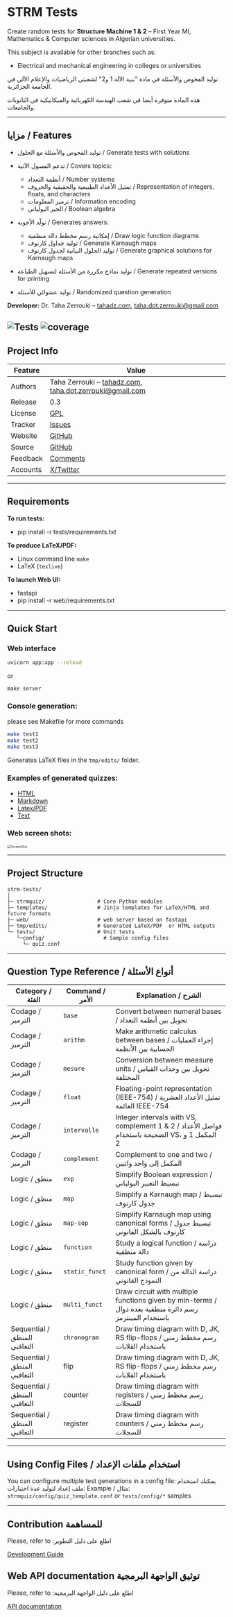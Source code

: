 # STRM Tests

Create random tests for **Structure Machine 1 & 2** – First Year MI, Mathematics & Computer sciences in Algerian universities. 

This subject is available for other branches such as: 

* Electrical and mechanical engineering in colleges or universities



توليد الفحوص والأسئلة في مادة "بنية الآلة 1 و2" لشعبتي الرياضيات والإعلام الآلي في الجامعة الجزائرية.

هذه المادة متوفرة أيضا في شعب الهندسة الكهربائية والميكانيكية في الثانويات والجامعات.

---

## مزايا / Features

* توليد الفحوص والأسئلة مع الحلول / Generate tests with solutions
* تدعم الفصول الآتية / Covers topics:

  * أنظمة التعداد / Number systems
  * تمثيل الأعداد الطبيعية والحقيقية والحروف / Representation of integers, floats, and characters
  * ترميز المعلومات / Information encoding
  * الجبر البولياني / Boolean algebra
* تولّد الأجوبة / Generates answers:

  * إمكانية رسم مخطط دالة منطقية / Draw logic function diagrams
  * توليد جداول كارنوف / Generate Karnaugh maps
  * توليد الحلول البيانية لجدول كارنوف / Generate graphical solutions for Karnaugh maps
* توليد نماذج مكررة من الأسئلة لتسهيل الطباعة / Generate repeated versions for printing
* توليد عشوائي للأسئلة / Randomized question generation

**Developer:** Dr. Taha Zerrouki – [tahadz.com](http://tahadz.com), [taha.dot.zerrouki@gmail.com](mailto:taha.dot.zerrouki@gmail.com)

![Tests](https://github.com/linuxscout/strm-tests/actions/workflows/tests.yml/badge.svg)
![coverage](docs/coverage.svg)
---

## Project Info

| Feature  | Value                                                        |
| -------- | ------------------------------------------------------------ |
| Authors  | Taha Zerrouki – [tahadz.com](http://tahadz.com), [taha.dot.zerrouki@gmail.com](mailto:taha.dot.zerrouki@gmail.com) |
| Release  | 0.3                                                          |
| License  | [GPL](https://github.com/linuxscout/strm-tests/blob/master/LICENSE) |
| Tracker  | [Issues](https://github.com/linuxscout/strm-tests/issues)    |
| Website  | [GitHub](https://github.com/linuxscout/strm-tests)           |
| Source   | [GitHub](https://github.com/linuxscout/strm-tests)           |
| Feedback | [Comments](https://github.com/linuxscout/strm-tests/issues)  |
| Accounts | [X/Twitter](https://x.com/linuxscout)                        |

---

## Requirements

**To run tests:**

* pip install -r tests/requirements.txt

**To produce LaTeX/PDF:**

* Linux command line `make`
* LaTeX (`texlive`)

**To launch Web UI:**

* fastapi
* pip install -r web/requirements.txt

---

## Quick Start

### Web interface

```bash
uvicorn app:app --reload
```

or 

```shell
make server
```



### Console generation:

please see Makefile for more commands

```bash
make test1
make test2
make test3
```

Generates LaTeX files in the `tmp/edits/` folder.

### Examples of  generated quizzes:

- [HTML](docs/examples/example-quizzes.html)
- [Markdown](docs/examples/example-quizzes.md)
- [Latex/PDF](docs/examples/example-quizzes.pdf)
- [Text](docs/examples/example-quizzes.txt)

### Web screen shots:

<img src="docs/screenshots/webscreenshot1.png" alt="ScreenShot" style="zoom:50%;" />

---

## Project Structure

```
strm-tests/
│
├─ strmquiz/                 # Core Python modules
├─ templates/                # Jinja templates for LaTeX/HTML and future formats
├─ web/                      # web server based on fastapi
├─ tmp/edits/                # Generated LaTeX/PDF  or HTML outputs
└─ tests/                    # Unit tests
   └─config/                   # Sample config files
     └─ quiz.conf
```

---

## Question Type Reference / أنواع الأسئلة

| Category / الفئة             | Command / الأمر | Explanation / الشرح                                          |
| ---------------------------- | --------------- | ------------------------------------------------------------ |
| Codage / الترميز             | `base`          | Convert between numeral bases / تحويل بين أنظمة التعداد      |
| Codage / الترميز             | `arithm`        | Make arithmetic calculus between bases / إجراء العمليات الحسابية بين الأنظمة |
| Codage / الترميز             | `mesure`        | Conversion between measure units / تحويل بين وحدات القياس المختلفة |
| Codage / الترميز             | `float`         | Floating-point representation (IEEE-754) / تمثيل الأعداد العشرية العائمة IEEE-754 |
| Codage / الترميز             | `intervalle`    | Integer intervals with VS, complement 1 & 2 / فواصل الأعداد الصحيحة باستخدام VS، المكمل 1 و 2 |
| Codage / الترميز             | `complement`    | Complement to one and two / المكمل إلى واحد واثنين           |
| Logic / منطق                 | `exp`           | Simplify Boolean expression / تبسيط التعبير البولياني        |
| Logic / منطق                 | `map`           | Simplify a Karnaugh map / تبسيط جدول كارنوف                  |
| Logic / منطق                 | `map-sop`       | Simplify Karnaugh map using canonical forms / تبسيط جدول كارنوف بالشكل القانوني |
| Logic / منطق                 | `function`      | Study a logical function / دراسة دالة منطقية                 |
| Logic / منطق                 | `static_funct`  | Study function given by canonical form / دراسة الدالة من النموذج القانوني |
| Logic / منطق                 | `multi_funct`   | Draw circuit with multiple functions given by min-terms / رسم دائرة منطقية بعدة دوال باستخدام المينترمز |
| Sequential / المنطق التعاقبي | `chronogram`    | Draw  timing diagram with D, JK, RS flip-flops / رسم مخطط زمني باستخدام القلابات |
| Sequential / المنطق التعاقبي | flip            | Draw  timing diagram with D, JK, RS flip-flops / رسم مخطط زمني باستخدام القلابات |
| Sequential / المنطق التعاقبي | counter         | Draw  timing diagram with registers / رسم مخطط زمني للسجلات  |
| Sequential / المنطق التعاقبي | register        | Draw  timing diagram with counters / رسم مخطط زمني للسجلات   |

---

## Using Config Files / استخدام ملفات الإعداد

You can configure multiple test generations in a config file:
يمكنك استخدام ملف إعداد لتوليد عدة اختبارات:
Example / مثال: `strmquiz/config/quiz_template.conf`  or `tests/config/*` samples

---

## Contribution للمساهمة

Please, refer to :اطلع على دليل التطوير  

 [Development Guide](docs/Contribution.md)



## Web API documentation توثيق الواجهة البرمجية

Please, refer to :اطلع على دليل الواجهة البرمجية  

 [َAPI documentation](docs/api.md)



